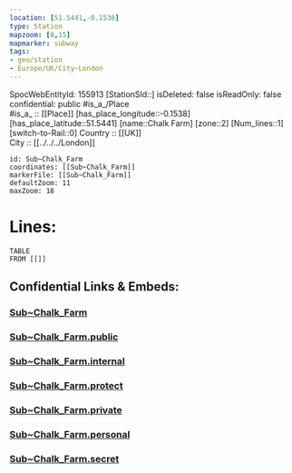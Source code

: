 ```yaml
---
location: [51.5441,-0.1538] 
type: Station 
mapzoom: [8,15] 
mapmarker: subway 
tags:
- geo/station
- Europe/UK/City~London
---
```

SpocWebEntityId: 155913
[StationSId::] 
isDeleted: false
isReadOnly: false
confidential: public
#is_a_/Place  
#is_a_ :: [[Place]] 
[has_place_longitude::-0.1538] 
[has_place_latitude::51.5441] 
[name::Chalk Farm] 
[zone::2] 
[Num_lines::1] 
[switch-to-Rail::0] 
Country :: [[UK]]  
City :: [[../../../London]]  


```leaflet
id: Sub~Chalk_Farm
coordinates: [[Sub~Chalk_Farm]] 
markerFile: [[Sub~Chalk_Farm]] 
defaultZoom: 11 
maxZoom: 18
```


# Lines: 
```dataview
TABLE 
FROM [[]] 
```


## Confidential Links & Embeds: 

### [Sub~Chalk_Farm](/_Standards/Earth/Continent/Europe/Europe~North/UK/England/Regions~England/London,Greater/cities~GreaterLondon/Underground/Station/Sub~Chalk_Farm.md) 

### [Sub~Chalk_Farm.public](/_public/Earth/Continent/Europe/Europe~North/UK/England/Regions~England/London,Greater/cities~GreaterLondon/Underground/Station/Sub~Chalk_Farm.public.md) 

### [Sub~Chalk_Farm.internal](/_internal/Earth/Continent/Europe/Europe~North/UK/England/Regions~England/London,Greater/cities~GreaterLondon/Underground/Station/Sub~Chalk_Farm.internal.md) 

### [Sub~Chalk_Farm.protect](/_protect/Earth/Continent/Europe/Europe~North/UK/England/Regions~England/London,Greater/cities~GreaterLondon/Underground/Station/Sub~Chalk_Farm.protect.md) 

### [Sub~Chalk_Farm.private](/_private/Earth/Continent/Europe/Europe~North/UK/England/Regions~England/London,Greater/cities~GreaterLondon/Underground/Station/Sub~Chalk_Farm.private.md) 

### [Sub~Chalk_Farm.personal](/_personal/Earth/Continent/Europe/Europe~North/UK/England/Regions~England/London,Greater/cities~GreaterLondon/Underground/Station/Sub~Chalk_Farm.personal.md) 

### [Sub~Chalk_Farm.secret](/_secret/Earth/Continent/Europe/Europe~North/UK/England/Regions~England/London,Greater/cities~GreaterLondon/Underground/Station/Sub~Chalk_Farm.secret.md)

